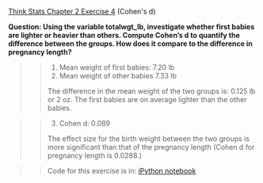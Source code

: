 [Think Stats Chapter 2 Exercise 4](http://greenteapress.com/thinkstats2/html/thinkstats2003.html#toc24) (Cohen's d)

**Question:  Using the variable totalwgt_lb, investigate whether first babies are lighter or heavier than others. Compute Cohen’s d to quantify the difference between the groups. How does it compare to the difference in pregnancy length?**

>> 1. Mean weight of first babies: 7.20 lb
>> 2. Mean weight of other babies 7.33 lb
>>
>> The difference in the mean weight of the two groups is: 0.125 lb or 2 oz. 
>> The first babies are on average lighter than the other babies. 

>> 3. Cohen d: 0.089
>>
>> The effect size for the birth weight between the two groups is more significant than that of the pregnancy length (Cohen d for pregnancy length is 0.0288.)

>> Code for this exercise is in: [iPython notebook](stat_sol.ipynb)

